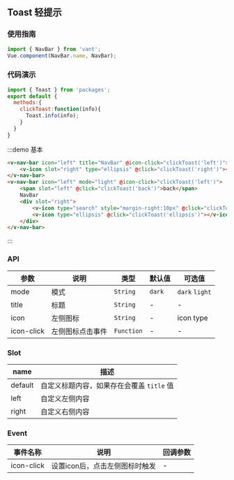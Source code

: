 <script>
import { Toast } from 'packages';
export default {
  methods:{
    clickToast:function(info){
      Toast.info(info);
    }
  }
}
</script>
## Toast 轻提示

### 使用指南

```javascript
import { NavBar } from 'vant';
Vue.component(NavBar.name, NavBar);
```

### 代码演示

```javascript
import { Toast } from 'packages';
export default {
  methods:{
    clickToast:function(info){
      Toast.info(info);
    }
  }
}
```

:::demo 基本
```html
<v-nav-bar icon="left" title="NavBar" @icon-click="clickToast('left')">
    <v-icon slot="right" type="ellipsis" @click="clickToast('right')"></v-icon>
</v-nav-bar>
<v-nav-bar icon="left" mode="light" @icon-click="clickToast('left')">
    <span slot="left" @click="clickToast('back')">back</span>
    NavBar
    <div slot="right">
        <v-icon type="search" style="margin-right:10px" @click="clickToast('search')"></v-icon>
        <v-icon type="ellipsis" @click="clickToast('ellipsis')"></v-icon>
    </div>
</v-nav-bar>
```
:::

### API

| 参数 | 说明 | 类型 | 默认值 | 可选值 |
|-----------|-----------|-----------|-------------|-------------|
| mode | 模式 | `String` | `dark` | `dark` `light` |
| title | 标题 | `String` | - | - |
| icon | 左侧图标 | `String` | - | icon type |
| icon-click | 左侧图标点击事件 | `Function` | - | - |

### Slot

| name | 描述 |
|------|------|
| default | 自定义标题内容，如果存在会覆盖 `title` 值 |
| left | 自定义左侧内容 |
| right | 自定义右侧内容 |

### Event

| 事件名称 | 说明 | 回调参数 |
|-----------|-----------|-----------|
| icon-click | 设置icon后，点击左侧图标时触发 | - |
